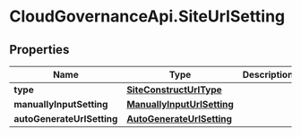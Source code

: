 # CloudGovernanceApi.SiteUrlSetting

## Properties

Name | Type | Description | Notes
------------ | ------------- | ------------- | -------------
**type** | [**SiteConstructUrlType**](SiteConstructUrlType.md) |  | [optional] 
**manuallyInputSetting** | [**ManuallyInputUrlSetting**](ManuallyInputUrlSetting.md) |  | [optional] 
**autoGenerateUrlSetting** | [**AutoGenerateUrlSetting**](AutoGenerateUrlSetting.md) |  | [optional] 


